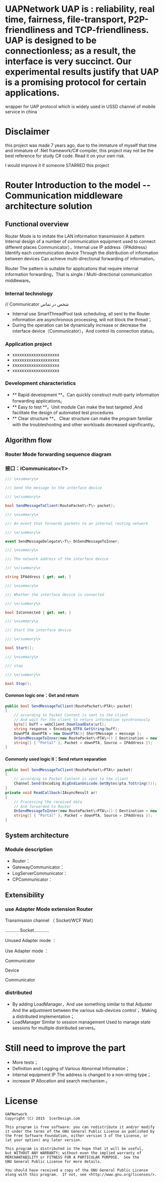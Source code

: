 UAPNetwork
 UAP is : reliability, real time, fairness, file-transport, P2P-friendliness and TCP-friendliness. UAP is designed to be connectionless; as a result, the interface is very succinct. Our experimental results justify that UAP is a promising protocol for certain applications.
==========

wrapper for UAP protocol which is widely used in USSD channel of mobile service in china

Disclaimer
==========

this project was made 7 years ago, due to the immature of myself that time and immature of .Net framework/C# compiler,
this project may not be the best reference for study C# code. Read it on your own risk.

I would improve it if someone STARRED this project


# Router Introduction to the model -- Communication middleware architecture solution

## Functional overview

Router Mode is to imitate the LAN information transmission A pattern Internal design of a number of communication equipment used to connect different places Communicator），Internal use IP address（IPAddress）Identify each communication device Through the distribution of information between devices Can achieve multi-directional forwarding of information。

Router The pattern is suitable for applications that require internal information forwarding，That is single / Multi-directional communication middleware。

### Internal technology
// Communicator شخص در تماس 
-   Internal use SmartThreadPool task scheduling, all sent to the Router information are asynchronous processing, will not block the thread；
-   During the operation can be dynamically increase or decrease the interface device（Communicator），And control its connection status。

### Application project

-   xxxxxxxxxxxxxxxxxxxx
-   xxxxxxxxxxxxxxxxxxxx
-   xxxxxxxxxxxxxxxxxxxx
-   xxxxxxxxxxxxxxxxxxxx

### Development characteristics

-   ** Rapid development **。Can quickly construct multi-party information forwarding applications。
-   ** Easy to test **。Unit module Can make the test targeted ,And facilitate the design of automated test procedures
-   ** Clear structure **。 Clear structure can make the program familiar with the troubleshooting and other workloads decreased significantly。

## Algorithm flow

### Router Mode forwarding sequence diagram

### 接口：ICommunicator\<T\> 

```cs
/// \<summary\>

/// Send the message to the interface device

/// \</summary\>

bool SendMessageToClient(RoutePacket\<T\> packet);

/// \<summary\>

/// An event that forwards packets to an internal routing network

/// \</summary\>

event SendMessageDelegate\<T\> OnSendMessageToInner;

/// \<summary\>

/// The network address of the interface device

/// \</summary\>

string IPAddress { get; set; }

/// \<summary\>

/// Whether the interface device is connected

/// \</summary\>

bool IsConnected { get; set; }

/// \<summary\>

/// Start the interface device

/// \</summary\>

bool Start();

/// \<summary\>

/// stop

/// \</summary\>

bool Stop();
```

#### Common logic one：Get and return

```cs
public bool SendMessageToClient(RoutePacket\<PTA\> packet)
{
    // according to Packet Content is sent to the client
    // And wait for the client to return information synchronously
    byte[] buff = webClient.DownloadData(url);
    string response = Encoding.UTF8.GetString(buff);
    DownPTA downPTA = new DownPTA(){ ShortMessage = message };
    OnSendMessageToInner(new RoutePacket\<PTA\>() { Destination = new
    string[] { "Portal" }, Packet = downPTA, Source = IPAddress });
} 
```

#### Commonly used logic II：Send return separation

```cs
public bool SendMessageToClient(RoutePacket\<PTA\> packet)
{
    // according to Packet Content is sent to the client
    Channel.Send(Encoding.BigEndianUnicode.GetBytes(pta.ToString()));
} 
private void ReadCallback(IAsyncResult ar)
{
    // Processing the received data
    // And forwarded to Router
    OnSendMessageToInner(new RoutePacket\<PTA\>() { Destination = new
    string[] { "Portal" }, Packet = downPTA, Source = IPAddress });
}
```

## System architecture

### Module description

-   Router：
-   GatewayCommunicator：
-   LogServerCommunicator：
-   CPCommunicator：

## Extensibility

### use Adapter Mode extension Router 

Transmission channel
（ Socket/WCF Wait）

…………Socket…………

Unused Adapter mode ：

Use Adapter mode ：

Communicator

Device

Communicator

### distributed

-   By adding LoadManager，And use something similar to that Adjuster And the adjustment between the various sub-devices control ，Making a distributed implementation；
-   LoadManager Similar to session management Used to manage state sessions for multiple distributed servers。


Still need to improve the part
==============

-   More tests；
-   Definition and Logging of Various Abnormal Information；
-   Internal equipment IP The address is changed to a non-string type；
-   increase IP Allocation and search mechanism 。

# License

    UAPNetwork
    Copyright (C) 2015  IcerDesign.com

    This program is free software: you can redistribute it and/or modify
    it under the terms of the GNU General Public License as published by
    the Free Software Foundation, either version 3 of the License, or
    (at your option) any later version.

    This program is distributed in the hope that it will be useful,
    but WITHOUT ANY WARRANTY; without even the implied warranty of
    MERCHANTABILITY or FITNESS FOR A PARTICULAR PURPOSE.  See the
    GNU General Public License for more details.

    You should have received a copy of the GNU General Public License
    along with this program.  If not, see <http://www.gnu.org/licenses/>.


